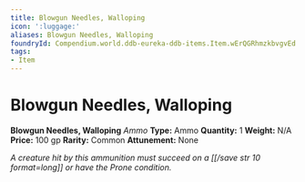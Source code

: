 ```yaml
---
title: Blowgun Needles, Walloping
icon: ':luggage:'
aliases: Blowgun Needles, Walloping
foundryId: Compendium.world.ddb-eureka-ddb-items.Item.wErQGRhmzkbvgvEd
tags:
- Item
---
```


# Blowgun Needles, Walloping

**Blowgun Needles, Walloping**
_Ammo_
**Type:** Ammo
**Quantity:** 1
**Weight:** N/A
**Price:** 100 gp
**Rarity:** Common
**Attunement:** None

*A creature hit by this ammunition must succeed on a [[/save str 10 format=long]] or have the Prone condition.*